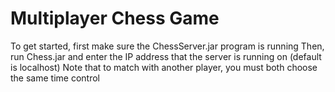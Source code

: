 # Multiplayer Chess Game
To get started, first make sure the ChessServer.jar program is running
Then, run Chess.jar and enter the IP address that the server is running on (default is localhost)
Note that to match with another player, you must both choose the same time control
